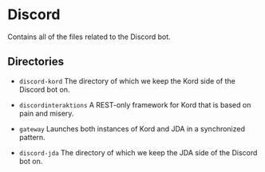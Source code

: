 # Discord
Contains all of the files related to the Discord bot.

## Directories

* ``discord-kord``
  The directory of which we keep the Kord side of the Discord bot on.

* ``discordinteraktions``
  A REST-only framework for Kord that is based on pain and misery.

* ``gateway``
  Launches both instances of Kord and JDA in a synchronized pattern.

* ``discord-jda``
  The directory of which we keep the JDA side of the Discord bot on.